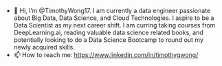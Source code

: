- 👋 Hi, I’m @TimothyWong17. I am currently a data engineer passionate about Big Data, Data Science, and Cloud Technologies. I aspire to be a Data Scientist as my next career shift. I am curring taking courses from DeepLearning.ai, reading valuable data science related books, and potentially looking to do a Data Science Bootcamp to round out my newly acquired skills.
- 📫 How to reach me: https://www.linkedin.com/in/timothygwong/

<!---
TimothyWong17/TimothyWong17 is a ✨ special ✨ repository because its `README.md` (this file) appears on your GitHub profile.
You can click the Preview link to take a look at your changes.
--->
